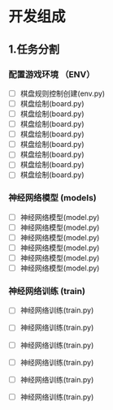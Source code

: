 # 开发组成
## 1.任务分割
### 配置游戏环境 （ENV）
- [ ] 棋盘规则控制创建(env.py)
- [ ] 棋盘绘制(board.py)
- [ ] 棋盘绘制(board.py)
- [ ] 棋盘绘制(board.py)
- [ ] 棋盘绘制(board.py)
- [ ] 棋盘绘制(board.py)
- [ ] 棋盘绘制(board.py)
- [ ] 棋盘绘制(board.py)
- [ ] 棋盘绘制(board.py)
### 神经网络模型 (models)
- [ ] 神经网络模型(model.py)
- [ ] 神经网络模型(model.py)
- [ ] 神经网络模型(model.py)
- [ ] 神经网络模型(model.py)
- [ ] 神经网络模型(model.py)
- [ ] 神经网络模型(model.py)
### 神经网络训练 (train)
- [ ] 神经网络训练(train.py)
- [ ] 神经网络训练(train.py)
- [ ] 神经网络训练(train.py)
- [ ] 神经网络训练(train.py)
- [ ] 神经网络训练(train.py)
- [ ] 神经网络训练(train.py)















